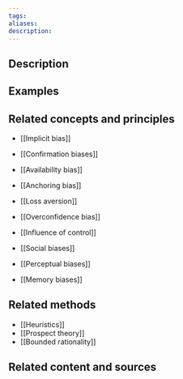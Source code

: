 ```yaml
---
tags: 
aliases: 
description:
---
```


## Description


## Examples 


## Related concepts and principles
- [[Implicit bias]]
 
- [[Confirmation biases]]
- [[Availability bias]]
- [[Anchoring bias]]
- [[Loss aversion]]
- [[Overconfidence bias]]
- [[Influence of control]]

- [[Social biases]]
- [[Perceptual biases]]
- [[Memory biases]]
## Related methods
- [[Heuristics]]
- [[Prospect theory]]
- [[Bounded rationality]]


## Related content and sources
